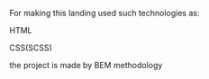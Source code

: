 For making this landing used such technologies as:

HTML

CSS(SCSS)

the project is made by BEM methodology
